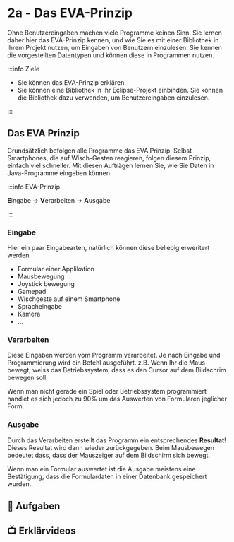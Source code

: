 # 2a - Das EVA-Prinzip 

Ohne Benutzereingaben machen viele Programme keinen Sinn. Sie lernen daher hier das EVA-Prinzip kennen, und wie Sie es mit einer Bibliothek in Ihrem Projekt nutzen, um Eingaben von Benutzern einzulesen. Sie kennen die vorgestellten Datentypen und können diese in Programmen nutzen.

:::info Ziele

- Sie können das EVA-Prinzip erklären.
- Sie können eine Bibliothek in Ihr Eclipse-Projekt einbinden. Sie können die Bibliothek dazu verwenden, um Benutzereingaben einzulesen.

:::

## Das EVA Prinzip

Grundsätzlich befolgen alle Programme das EVA Prinzip. Selbst Smartphones, die auf Wisch-Gesten reagieren, folgen diesem Prinzip, einfach viel schneller. Mit diesen Aufträgen lernen Sie, wie Sie Daten in Java-Programme eingeben können.

:::info EVA-Prinzip

**E**ingabe -> **V**erarbeiten -> **A**usgabe

:::

### Eingabe

Hier ein paar Eingabearten, natürlich können diese beliebig erweritert werden.

- Formular einer Applikation
- Mausbewegung
- Joystick bewegung
- Gamepad
- Wischgeste auf einem Smartphone
- Spracheingabe
- Kamera
- ...

### Verarbeiten

Diese Eingaben werden vom Programm verarbeitet. Je nach Eingabe und Programmierung wird ein Befehl ausgeführt.
z.B. Wenn Ihr die Maus bewegt, weiss das Betriebssystem, dass es den Cursor auf dem Bildschrim bewegen soll.

Wenn man nicht gerade ein Spiel oder Betriebssystem programmiert handlet es sich jedoch zu 90% um das Auswerten von Formularen jeglicher Form.

### Ausgabe

Durch das Verarbeiten erstellt das Programm ein entsprechendes **Resultat**! Dieses Resultat wird dann wieder zurückgegeben. Beim Mausbewegen bedeutet dass, dass der Mauszeiger auf dem Bildschirm sich bewegt.

Wenn man ein Formular auswertet ist die Ausgabe meistens eine Bestätigung, dass die Formulardaten in einer Datenbank gespeichert wurden.

## :pencil: Aufgaben

<DocCardList />

## :tv: Erklärvideos


